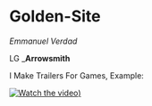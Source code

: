 # Golden-Site
*Emmanuel Verdad*

LG _**Arrowsmith**

I Make Trailers For Games, Example:

[![Watch the video](https://i9.ytimg.com/vi_webp/p3h5JR6c2BY/maxresdefault.webp?v=63bc0c7e&sqp=CNjq_Z0G&rs=AOn4CLA9RiCsxKv-qexgWjgb7dK7sed-tQ))](https://youtu.be/vt5fpE0bzSY)
